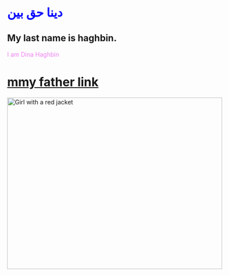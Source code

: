<html  lang="fa">
<head>
 <meta charset="utf-8">
 <title>Page Title</title>
</head>
<body>

<h1 style="color:blue" >دینا حق بین</h1>
<h2>My last name is haghbin.</h2>
<p style="color:violet">I am Dina Haghbin</p>
<h1>
<a href="http://www.haghbinh.ir/"> mmy father link</a>
</h1>
<img src="A2.jpg"alt="Girl with a red jacket" width="500" height="400">
</body>
</html>

